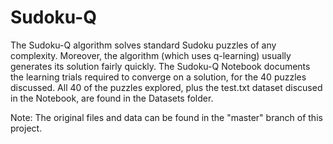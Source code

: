 # Sudoku-Q

The Sudoku-Q algorithm solves standard Sudoku puzzles of any complexity. Moreover, the algorithm (which uses q-learning) usually generates its solution fairly quickly. The Sudoku-Q Notebook documents the learning trials required to converge on a solution, for the 40 puzzles discussed.  All 40 of the puzzles explored, plus the test.txt dataset discused in the Notebook, are found in the Datasets folder.

Note: The original files and data can be found in the "master" branch of this project.
